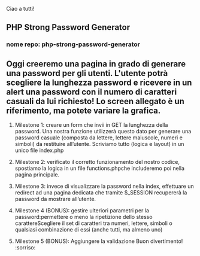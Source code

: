  Ciao a tutti!
## PHP Strong Password Generator
### nome repo: php-strong-password-generator
Oggi creeremo una pagina in grado di generare una password per gli utenti.
L'utente potrà scegliere la lunghezza password e ricevere in un alert una password con il numero di caratteri casuali da lui richiesto!
Lo screen allegato è un riferimento, ma potete variare la grafica.
---
1. Milestone 1: creare un form che invii in GET la lunghezza della password.
Una nostra funzione utilizzerà questo dato per generare una password casuale
(composta da lettere, lettere maiuscole, numeri e simboli) da restituire all’utente.
Scriviamo tutto (logica e layout) in un unico file index.php

2. Milestone 2: verificato il corretto funzionamento del nostro codice, spostiamo la logica in un file functions.phpche includeremo poi nella pagina principale.

3. Milestone 3: invece di visualizzare la password nella index, effettuare un redirect ad una pagina dedicata che tramite $_SESSION recupererà la password da mostrare all’utente.

4. Milestone 4 (BONUS): gestire ulteriori parametri per la password:permettere o meno la ripetizione dello stesso carattereScegliere il set di caratteri tra numeri, lettere, simboli o qualsiasi combinazione di essi (anche tutti, ma almeno uno)

5. Milestone 5 (BONUS): Aggiungere la validazione
Buon divertimento! :sorriso: